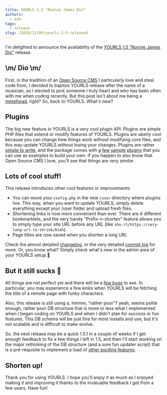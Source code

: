 ```yaml
---
title: YOURLS 1.5 "Ronnie James Dio"
authors:
  - ozh
tags:
  - release
slug: /2010/11/09/yourls-1-5-released
---
```


I'm delighted to announce the availability of the [YOURLS 1.5 "Ronnie James Dio"](https://github.com/YOURLS/YOURLS/releases/tag/1.5) release.

<!--truncate-->

## \\m/ Dio \\m/

First, in the tradition of an [Open Source CMS](https://wordpress.org/) I particularly love and steal code from, I decided to baptize YOURLS release after the name of a musician, so I elected to pick someone I truly heart and who has been often with me when coding recently. But this post isn't about me being a [metalhead](https://www.last.fm/user/-ozh-), right? So, back to YOURLS. What's new?

## Plugins

The big new feature in YOURLS is a very cool plugin API. Plugins are simple PHP files that extend or modify features of YOURLS. Plugins are uberly cool because you can change how things work without modifying core files, and this way update YOURLS without losing your changes.
Plugins are rather [simple to write](https://docs.yourls.org/development/plugins.html), and the package comes with [a](https://docs.yourls.org/development/examples/qrcode.html) [few](https://docs.yourls.org/development/examples/preview.html) [sample](https://docs.yourls.org/development/examples/public-prefix.html) [plugins](https://docs.yourls.org/development/examples/rss.html) that you can use as examples to build your own. If you happen to also know that Open Source CMS I love, you'll see that things are _very similar_.

## Lots of cool stuff!

This release introduces other cool features or improvements:

- You can move your `config.php` in the new `/user` directory where plugins live. This way, when you want to update YOURLS, simply delete everything except your /user folder and upload fresh files.
- Shortening links is now more convenient than ever. There are 4 different bookmarklets, and the very handy "Prefix-n-shorten" feature allows you to simply type your site URL before any URL (like `sho.rt/https://very-long-url-to-shrink/bleh`).
- Page titles are now saved when you shorten a long URL

Check the almost detailed [changelog](https://github.com/YOURLS/YOURLS/releases/tag/1.5), or the very detailed [commit log](https://github.com/YOURLS/YOURLS/compare/1.4.3...1.5) for more.
Or, you know what? Simply check what's new in the admin area of your YOURLS setup 🙂

## But it still sucks 🙁

All things are not perfect yet and there will be a [few bugs](https://github.com/YOURLS/YOURLS/issues) to axe. In particular, you may experience a few kinks when YOURLS will be fetching the title of a remote page with funky characters.

Also, this release is still using a, hmmm, "rather poor"? yeah, seems polite enough, rather poor DB structure that is more or less what I implemented when I began coding on YOURLS and when I didn't plan for success or fun features. This DB schema will be just fine for most installs and use, but it's not scalable and is difficult to make evolve.

So, the next release may be a quick 1.5.1 in a couple of weeks if I get enough feedback to fix a few things I left in 1.5, and then I'll start working on the major rethinking of the DB structure (and a sure fun updater script) that is a pre-requisite to implement a load of [other exciting features](https://github.com/orgs/YOURLS/projects).

## Shorten up!

Thank you for using YOURLS. I hope you'll enjoy it as much as I enjoyed making it and improving it thanks to the invaluable feedback I got from a few users. Have fun!
